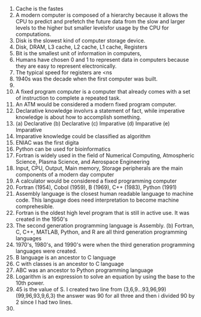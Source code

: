 1. Cache is the fastes
2. A modern computer is composed of a hierarchy because it allows the CPU to predict and prefetch the future data from the slow and larger levels to the higher but smaller levelsfor usage by the CPU for computations.
3. Disk is the slowest kind of computer storage device.
4. Disk, DRAM, L3 cache, L2 cache, L1 cache, Registers
5. Bit is the smallest unit of information in computers,
6. Humans have chosen 0 and 1 to represent data in computers because they are easy to represent electronically.
7. The typical speed for registers are <ns
8. 1940s was the decade when the first computer was built.
9. 
10. A fixed program computer is a computer that already comes with a set of instruction to complete a repeated task.
11. An ATM  would be considered a modern fixed program computer.
12. Declarative knowledge involvrs a statement of fact, while imperative knowledge is about how to accomplish something.
13. (a) Declarative (b) Declarative (c) Imparative (d) Imparative (e) Imparative
14. Imparative knowledge could be classified as algorithm
15. ENIAC was the first digita
16. Python can be used for bioinformatics
17. Fortran is widely used in the field of Numerical Computing, Atmospheric Science, Plasma Science, and Aerospace Engineering
18. Input, CPU, Output, Main memory, Storage peripherals are the main components of a modern day computer
19. A calculator would be considered a fixed programming computer
20. Fortran (1954), Cobol (1959), B (1969), C++ (1983), Python (1991)
21. Assembly language is the closest human readable language to machine code. This language does need interpretation to become machine comprehesible.
22. Fortran is the oldest high level program that is still in active use. It was created in the 1950's
23. The second generation programming language is Assembly. (b) Fortran, C, C++, MATLAB, Python, and R are all third generation programming languages
24. 1970's, 1980's, and 1990's were when the third generation programming languages were created.
25. B language is an ancestor to C language
26. C with classes is an ancestor to C language
27. ABC was an ancestor to Python programming language
28. Logarithm is an expression to solve an equation by using the base to the 10th power.
29. 45 is the value of S. I created two line from (3,6,9...93,96,99) (99,96,93,9,6,3) the answer was 90 for all three and then i divided 90 by 2 since I had two lines.
30. 
